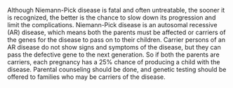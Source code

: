 Although Niemann-Pick disease is fatal and often untreatable, the sooner it is recognized, the better is the chance to slow down its progression and limit the complications. Niemann-Pick disease is an autosomal recessive (AR) disease, which means both the parents must be affected or carriers of the genes for the disease to pass on to their children. Carrier persons of an AR disease do not show signs and symptoms of the disease, but they can pass the defective gene to the next generation. So if both the parents are carriers, each pregnancy has a 25% chance of producing a child with the disease. Parental counseling should be done, and genetic testing should be offered to families who may be carriers of the disease.